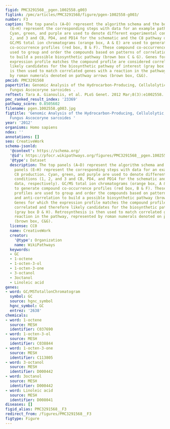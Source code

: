```yaml
---
figid: PMC3291568__pgen.1002558.g003
figlink: /pmc/articles/PMC3291568/figure/pgen-1002558-g003/
number: F3
caption: The top panels (A–D) represent the algorithm schema and the bottom panels
  (E–H) represent the corresponding steps with data for an example pathway, C8 production.
  Cyan, green, and purple are used to denote different experimental conditions (1,
  2, and 3 and CB, PD4, and PD14 for the schematic and the C8 pathway data, respectively).
  GC/MS total ion chromatograms (orange box, A & E) are used to generate compound
  co-occurrence profiles (red box, B & F). These compound co-occurrence profiles are
  used to group and order the compounds based on patterns of correlation and anti-correlation
  to build a possible biosynthetic pathway (brown box C & G). Genes for which the
  expression profile matches the compound profile are considered correlated and therefore
  likely candidates for the biosynthetic pathway of interest (gray box D & H). Retrosynthesis
  is then used to match correlated genes with a reaction in the pathway, represented
  by roman numerals denoted on pathway arrows (brown box, C&G).
pmcid: PMC3291568
papertitle: Genomic Analysis of the Hydrocarbon-Producing, Cellulolytic, Endophytic
  Fungus Ascocoryne sarcoides .
reftext: Tara A. Gianoulis, et al. PLoS Genet. 2012 Mar;8(3):e1002558.
pmc_ranked_result_index: '23369'
pathway_score: 0.8505602
filename: pgen.1002558.g003.jpg
figtitle: 'Genomic Analysis of the Hydrocarbon-Producing, Cellulolytic, Endophytic
  Fungus Ascocoryne sarcoides '
year: '2012'
organisms: Homo sapiens
ndex: ''
annotations: []
seo: CreativeWork
schema-jsonld:
  '@context': https://schema.org/
  '@id': https://pfocr.wikipathways.org/figures/PMC3291568__pgen.1002558.g003.html
  '@type': Dataset
  description: The top panels (A–D) represent the algorithm schema and the bottom
    panels (E–H) represent the corresponding steps with data for an example pathway,
    C8 production. Cyan, green, and purple are used to denote different experimental
    conditions (1, 2, and 3 and CB, PD4, and PD14 for the schematic and the C8 pathway
    data, respectively). GC/MS total ion chromatograms (orange box, A & E) are used
    to generate compound co-occurrence profiles (red box, B & F). These compound co-occurrence
    profiles are used to group and order the compounds based on patterns of correlation
    and anti-correlation to build a possible biosynthetic pathway (brown box C & G).
    Genes for which the expression profile matches the compound profile are considered
    correlated and therefore likely candidates for the biosynthetic pathway of interest
    (gray box D & H). Retrosynthesis is then used to match correlated genes with a
    reaction in the pathway, represented by roman numerals denoted on pathway arrows
    (brown box, C&G).
  license: CC0
  name: CreativeWork
  creator:
    '@type': Organization
    name: WikiPathways
  keywords:
  - GC
  - 1-octene
  - 1-octen-3-ol
  - 1-octen-3-one
  - 3-octanol
  - 3octanol
  - Linoleic acid
genes:
- word: GC/MSTotallonChromatogram
  symbol: GC
  source: hgnc_symbol
  hgnc_symbol: GC
  entrez: '2638'
chemicals:
- word: 1-octene
  source: MESH
  identifier: C037690
- word: 1-octen-3-ol
  source: MESH
  identifier: C038844
- word: 1-octen-3-one
  source: MESH
  identifier: C113805
- word: 3-octanol
  source: MESH
  identifier: D000442
- word: 3octanol
  source: MESH
  identifier: D000442
- word: Linoleic acid
  source: MESH
  identifier: D008041
diseases: []
figid_alias: PMC3291568__F3
redirect_from: /figures/PMC3291568__F3
figtype: Figure
---
```

